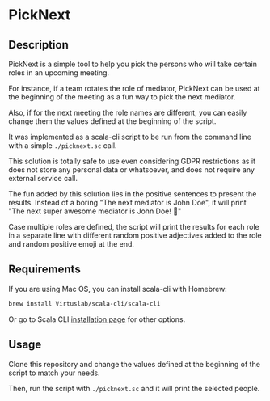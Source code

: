 # PickNext

## Description

PickNext is a simple tool to help you pick the persons who will take certain roles in an upcoming meeting.

For instance, if a team rotates the role of mediator, PickNext can be used at the beginning of the meeting as a fun way to pick the next mediator.

Also, if for the next meeting the role names are different, you can easily change them the values defined at the beginning of the script.

It was implemented as a scala-cli script to be run from the command line with a simple `./picknext.sc` call.

This solution is totally safe to use even considering GDPR restrictions as it does not store any personal data or whatsoever, and does not require any external service call.

The fun added by this solution lies in the positive sentences to present the results. Instead of a boring "The next mediator is John Doe", it will print "The next super awesome mediator is John Doe! 🎉"

Case multiple roles are defined, the script will print the results for each role in a separate line with different random positive adjectives added to the role and random positive emoji at the end.

## Requirements

If you are using Mac OS, you can install scala-cli with Homebrew:

```bash
brew install Virtuslab/scala-cli/scala-cli
```

Or go to Scala CLI [installation page](https://scala-cli.virtuslab.org/install) for other options.

## Usage

Clone this repository and change the values defined at the beginning of the script to match your needs.

Then, run the script with `./picknext.sc` and it will print the selected people.
